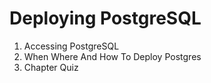 # Deploying PostgreSQL

1. Accessing PostgreSQL
2. When Where And How To Deploy Postgres
3. Chapter Quiz
